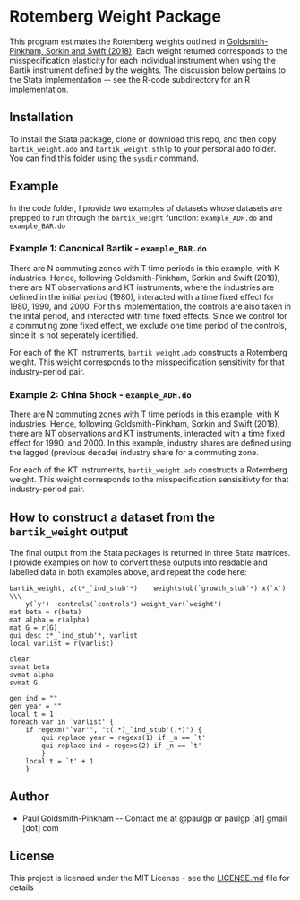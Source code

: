 # Rotemberg Weight Package

This program estimates the Rotemberg weights outlined in
[Goldsmith-Pinkham, Sorkin and Swift (2018)](http://paulgp.github.io/papers/bartik_gpss.pdf). Each weight returned
corresponds to the misspecification elasticity for each individual
instrument when using the Bartik instrument defined by the
weights. The discussion below pertains to the Stata implementation -- see the R-code subdirectory for an R implementation. 

## Installation

To install the Stata package, clone or download this repo, and then
copy `bartik_weight.ado` and `bartik_weight.sthlp` to your personal
ado folder. You can find this folder using the `sysdir` command.

## Example
In the code folder, I provide two examples of datasets whose datasets
are prepped to run through the `bartik_weight` function:
`example_ADH.do` and `example_BAR.do`

### Example 1: Canonical Bartik - `example_BAR.do`

There are N commuting zones with T time periods in this example, with
K industries. Hence, following Goldsmith-Pinkham, Sorkin and Swift
(2018), there are NT observations and KT instruments, where the
industries are defined in the initial period (1980), interacted with a
time fixed effect for 1980, 1990, and 2000. For this implementation,
the controls are also taken in the inital period, and interacted with
time fixed effects. Since we control for a commuting zone fixed
effect, we exclude one time period of the controls, since it is not
seperately identified.

For each of the KT instruments, `bartik_weight.ado` constructs a
Rotemberg weight. This weight corresponds to the misspecification
sensitivity for that industry-period pair. 

### Example 2: China Shock - `example_ADH.do`

There are N commuting zones with T time periods in this example, with
K industries. Hence, following Goldsmith-Pinkham, Sorkin and Swift
(2018), there are NT observations and KT instruments, interacted with
a time fixed effect for 1990, and 2000. In this example, industry
shares are defined using the lagged (previous decade) industry share
for a commuting zone. 

For each of the KT instruments, `bartik_weight.ado` constructs a
Rotemberg weight. This weight corresponds to the misspecification
sensisitivty for that industry-period pair. 

## How to construct a dataset from the `bartik_weight` output

The final output from the Stata packages is returned in three Stata
matrices. I provide examples on how to convert these outputs into
readable and labelled data in both examples above, and repeat the code
here:

```
bartik_weight, z(t*_`ind_stub'*)    weightstub(`growth_stub'*) x(`x') \\\
	y(`y')  controls(`controls') weight_var(`weight')
mat beta = r(beta)
mat alpha = r(alpha)
mat G = r(G)
qui desc t*_`ind_stub'*, varlist
local varlist = r(varlist)

clear
svmat beta
svmat alpha
svmat G

gen ind = ""
gen year = ""
local t = 1
foreach var in `varlist' {
	if regexm("`var'", "t(.*)_`ind_stub'(.*)") {
		qui replace year = regexs(1) if _n == `t'
		qui replace ind = regexs(2) if _n == `t'
		}
	local t = `t' + 1
	}
```

## Author

* Paul Goldsmith-Pinkham -- Contact me at @paulgp or paulgp [at] gmail [dot] com

## License

This project is licensed under the MIT License - see the [LICENSE.md](LICENSE.md) file for details


